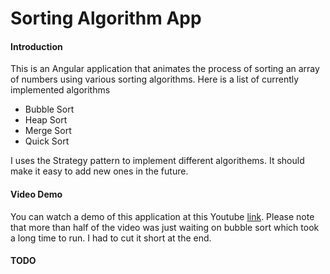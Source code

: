 # Sorting Algorithm App

#### Introduction
This is an Angular application that animates the process of sorting an array
of numbers using various sorting algorithms. Here is a list of currently
implemented algorithms
* Bubble Sort
* Heap Sort
* Merge Sort
* Quick Sort

I uses the Strategy pattern to implement different algorithems. It should make it
easy to add new ones in the future.

#### Video Demo

You can watch a demo of this application at this Youtube 
[link](https://youtu.be/6Opfnugm150). Please note that more than half of the video 
was just waiting on bubble sort which took a long time to run. I had to cut it 
short at the end.


#### TODO